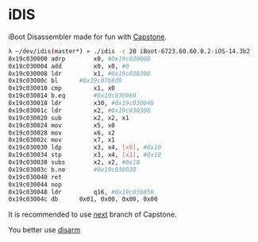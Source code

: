 # iDIS

iBoot Disassembler made for fun with [Capstone](http://www.capstone-engine.org/).

```bash
λ ~/dev/idis(master*) » ./idis -c 20 iBoot-6723.60.60.0.2-iOS-14.3b2 
0x19c030000	adrp 		x0, #0x19c030000
0x19c030004	add 		x0, x0, #0
0x19c030008	ldr 		x1, #0x19c030300
0x19c03000c	bl 		#0x19c07b6d0
0x19c030010	cmp 		x1, x0
0x19c030014	b.eq 		#0x19c030060
0x19c030018	ldr 		x30, #0x19c030048
0x19c03001c	ldr 		x2, #0x19c030308
0x19c030020	sub 		x2, x2, x1
0x19c030024	mov 		x5, x0
0x19c030028	mov 		x6, x2
0x19c03002c	mov 		x7, x1
0x19c030030	ldp 		x3, x4, [x0], #0x10
0x19c030034	stp 		x3, x4, [x1], #0x10
0x19c030038	subs 		x2, x2, #0x10
0x19c03003c	b.ne 		#0x19c030030
0x19c030040	ret 		
0x19c030044	nop 		
0x19c030048	ldr 		q16, #0x19c036050
0x19c03004c	db 		0x01, 0x00, 0x00, 0x00
```
It is recommended to use [next](https://github.com/aquynh/capstone/tree/next) branch of Capstone.

You better use [disarm](http://newosxbook.com/tools/disarm.html)
